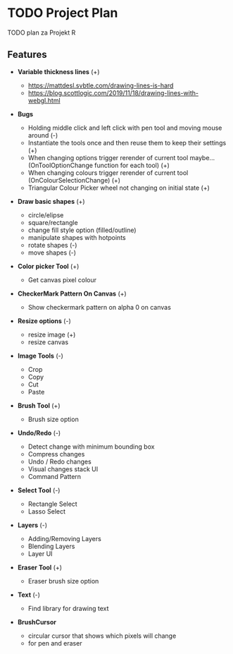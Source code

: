 # TODO Project Plan
TODO plan za Projekt R

## Features
- **Variable thickness lines** (+)
  - https://mattdesl.svbtle.com/drawing-lines-is-hard
  - https://blog.scottlogic.com/2019/11/18/drawing-lines-with-webgl.html

- **Bugs**
  - Holding middle click and left click with pen tool and moving mouse around (-)
  - Instantiate the tools once and then reuse them to keep their settings (+)
  - When changing options trigger rerender of current tool maybe... (OnToolOptionChange function for each tool) (+)
  - When changing colours trigger rerender of current tool (OnColourSelectionChange) (+)
  - Triangular Colour Picker wheel not changing on initial state (+)

- **Draw basic shapes** (+)
  - circle/elipse
  - square/rectangle
  - change fill style option (filled/outline)
  - manipulate shapes with hotpoints
  - rotate shapes (-)
  - move shapes (-)

- **Color picker Tool** (+)
  - Get canvas pixel colour

- **CheckerMark Pattern On Canvas** (+)
  - Show checkermark pattern on alpha 0 on canvas

- **Resize options** (-)
  - resize image (+)
  - resize canvas

- **Image Tools** (-)
  - Crop
  - Copy
  - Cut
  - Paste

- **Brush Tool** (+)
  - Brush size option

- **Undo/Redo** (-)
  - Detect change with minimum bounding box
  - Compress changes
  - Undo / Redo changes
  - Visual changes stack UI
  - Command Pattern

- **Select Tool** (-)
  - Rectangle Select
  - Lasso Select

- **Layers** (-)
  - Adding/Removing Layers
  - Blending Layers
  - Layer UI

- **Eraser Tool** (+)
  - Eraser brush size option

- **Text** (-)
  - Find library for drawing text

- **BrushCursor**
  - circular cursor that shows which pixels will change
  - for pen and eraser

